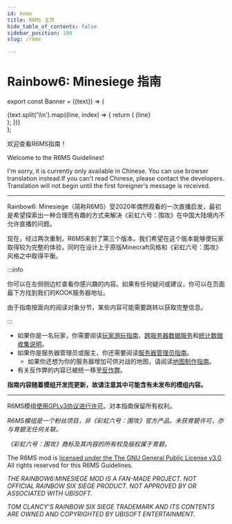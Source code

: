 ```yaml
---
id: home
title: R6MS 主页
hide_table_of_contents: false
sidebar_position: 100
slug: /r6ms

---
```


# Rainbow6: Minesiege 指南

export const Banner = ({text}) => (
  <div style={{
    backgroundColor: 'transparent',
    border: '3px solid #bd4000',
    borderRadius: '12px',
    padding: '22px',
    textAlign: 'center',
    color: '#bd4000',
    fontWeight: 'bold',
    fontSize: '32px',
  }}>
          {text.split('\\n').map((line, index) => {
        return (
          <React.Fragment key={index}>
            {line}
            <br />
          </React.Fragment>
        );
      })}
  </div>
);

<Banner text="准备好在TeaCon 2023中游玩预览版本，\n并获得L85A2 TeaCon2023独特涂装！" />

<p></p>

欢迎查看R6MS指南！

Welcome to the R6MS Guidelines! 

I'm sorry, it is currently only available in Chinese. You can use browser translation instead.If you can't read Chinese, please contact the developers. Translation will not begin until the first foreigner's message is received.

---

Rainbow6: Minesiege（简称R6MS）受2020年偶然观看的一次直播启发，最初是希望探索出一种合理而有趣的方式来解决《彩虹六号：围攻》在中国大陆境内不允许直播的问题。

现在，经过两次重制，R6MS来到了第三个版本。我们希望在这个版本能够使玩家取得较为完整的体验，同时在设计上于原版Minecraft风格和《彩虹六号：围攻》风格之中取得平衡。

:::info

你可以在左侧侧边栏查看你感兴趣的内容。如果有任何疑问或建议，你可以在页面最下方找到我们的KOOK服务器地址。

由于指南按面向的阅读对象分节，某些内容可能需要跳转以获取完整信息。

:::

- 如果你是一名玩家，你需要阅读[玩家游玩指南](r6ms/player)、[跨服务器数据服务](r6ms/cross_server)和[统计数据收集说明](r6ms/data_collect)。
- 如果你是服务器管理员或服主，你还需要阅读[服务器管理员指南](r6ms/op)。
    - 如果你还想为你的服务器增加可供对战的地图，请阅读[地图制作指南](r6ms/map)。
- 有关反作弊的内容已被统一移至[反作弊](r6ms/anti_cheat)。

**指南内容随着模组开发而更新，故请注意其中可能含有未发布的模组内容。**

---

R6MS模组[使用GPLv3协议进行许可](https://github.com/USS-Shenzhou/MC-R6mod)。对本指南保留所有权利。

*R6MS模组是一个粉丝项目，非《彩虹六号：围攻》官方产品。未获育碧许可，亦与育碧无任何关联。*

*《彩虹六号：围攻》商标及其内容的所有权及版权属于育碧。*

The R6MS mod is [licensed under the The GNU General Public License v3.0](https://github.com/USS-Shenzhou/MC-R6mod). All rights reserved for this R6MS Guidelines.

*THE RAINBOW6:MINESIEGE MOD IS A FAN-MADE PROJECT. NOT OFFICIAL RAINBOW SIX SIEGE PRODUCT. NOT APPROVED BY OR ASSOCIATED WITH UBISOFT.*

*TOM CLANCY'S RAINBOW SIX SIEGE TRADEMARK AND ITS CONTENTS ARE OWNED AND COPYRIGHTED BY UBISOFT ENTERTAINMENT.*